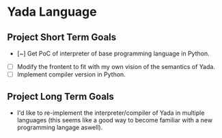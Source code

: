 # Yada Language

## Project Short Term Goals
- [~] Get PoC of interpreter of base programming language in Python.
- [ ] Modify the frontent to fit with my own vision of the semantics of Yada.
- [ ] Implement compiler version in Python.

## Project Long Term Goals
- I'd like to re-implement the interpreter/compiler of Yada in multiple languages (this seems like a good way to become familiar with a new programming langage aswell).
